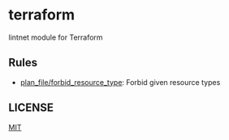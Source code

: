 # terraform

lintnet module for Terraform

## Rules

- [plan_file/forbid_resource_type](plan_file/forbid_resource_type): Forbid given resource types

## LICENSE

[MIT](LICENSE)
